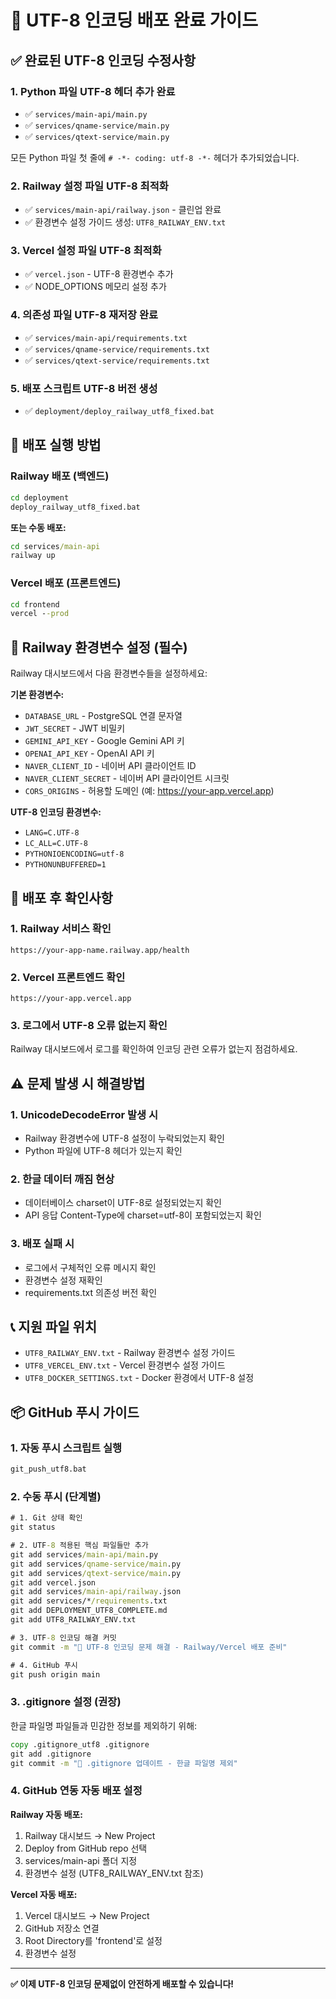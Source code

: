 # 🚀 UTF-8 인코딩 배포 완료 가이드

## ✅ 완료된 UTF-8 인코딩 수정사항

### 1. Python 파일 UTF-8 헤더 추가 완료
- ✅ `services/main-api/main.py`
- ✅ `services/qname-service/main.py`
- ✅ `services/qtext-service/main.py`

모든 Python 파일 첫 줄에 `# -*- coding: utf-8 -*-` 헤더가 추가되었습니다.

### 2. Railway 설정 파일 UTF-8 최적화
- ✅ `services/main-api/railway.json` - 클린업 완료
- ✅ 환경변수 설정 가이드 생성: `UTF8_RAILWAY_ENV.txt`

### 3. Vercel 설정 파일 UTF-8 최적화
- ✅ `vercel.json` - UTF-8 환경변수 추가
- ✅ NODE_OPTIONS 메모리 설정 추가

### 4. 의존성 파일 UTF-8 재저장 완료
- ✅ `services/main-api/requirements.txt`
- ✅ `services/qname-service/requirements.txt`
- ✅ `services/qtext-service/requirements.txt`

### 5. 배포 스크립트 UTF-8 버전 생성
- ✅ `deployment/deploy_railway_utf8_fixed.bat`

## 🚀 배포 실행 방법

### Railway 배포 (백엔드)
```cmd
cd deployment
deploy_railway_utf8_fixed.bat
```

**또는 수동 배포:**
```cmd
cd services/main-api
railway up
```

### Vercel 배포 (프론트엔드)
```cmd
cd frontend
vercel --prod
```

## 🔧 Railway 환경변수 설정 (필수)

Railway 대시보드에서 다음 환경변수들을 설정하세요:

**기본 환경변수:**
- `DATABASE_URL` - PostgreSQL 연결 문자열
- `JWT_SECRET` - JWT 비밀키
- `GEMINI_API_KEY` - Google Gemini API 키
- `OPENAI_API_KEY` - OpenAI API 키
- `NAVER_CLIENT_ID` - 네이버 API 클라이언트 ID
- `NAVER_CLIENT_SECRET` - 네이버 API 클라이언트 시크릿
- `CORS_ORIGINS` - 허용할 도메인 (예: https://your-app.vercel.app)

**UTF-8 인코딩 환경변수:**
- `LANG=C.UTF-8`
- `LC_ALL=C.UTF-8`
- `PYTHONIOENCODING=utf-8`
- `PYTHONUNBUFFERED=1`

## 🎯 배포 후 확인사항

### 1. Railway 서비스 확인
```
https://your-app-name.railway.app/health
```

### 2. Vercel 프론트엔드 확인
```
https://your-app.vercel.app
```

### 3. 로그에서 UTF-8 오류 없는지 확인
Railway 대시보드에서 로그를 확인하여 인코딩 관련 오류가 없는지 점검하세요.

## ⚠️ 문제 발생 시 해결방법

### 1. UnicodeDecodeError 발생 시
- Railway 환경변수에 UTF-8 설정이 누락되었는지 확인
- Python 파일에 UTF-8 헤더가 있는지 확인

### 2. 한글 데이터 깨짐 현상
- 데이터베이스 charset이 UTF-8로 설정되었는지 확인
- API 응답 Content-Type에 charset=utf-8이 포함되었는지 확인

### 3. 배포 실패 시
- 로그에서 구체적인 오류 메시지 확인
- 환경변수 설정 재확인
- requirements.txt 의존성 버전 확인

## 📞 지원 파일 위치
- `UTF8_RAILWAY_ENV.txt` - Railway 환경변수 설정 가이드
- `UTF8_VERCEL_ENV.txt` - Vercel 환경변수 설정 가이드
- `UTF8_DOCKER_SETTINGS.txt` - Docker 환경에서 UTF-8 설정

## 📦 GitHub 푸시 가이드

### 1. 자동 푸시 스크립트 실행
```cmd
git_push_utf8.bat
```

### 2. 수동 푸시 (단계별)
```cmd
# 1. Git 상태 확인
git status

# 2. UTF-8 적용된 핵심 파일들만 추가
git add services/main-api/main.py
git add services/qname-service/main.py  
git add services/qtext-service/main.py
git add vercel.json
git add services/main-api/railway.json
git add services/*/requirements.txt
git add DEPLOYMENT_UTF8_COMPLETE.md
git add UTF8_RAILWAY_ENV.txt

# 3. UTF-8 인코딩 해결 커밋
git commit -m "🔧 UTF-8 인코딩 문제 해결 - Railway/Vercel 배포 준비"

# 4. GitHub 푸시
git push origin main
```

### 3. .gitignore 설정 (권장)
한글 파일명 파일들과 민감한 정보를 제외하기 위해:
```cmd
copy .gitignore_utf8 .gitignore
git add .gitignore
git commit -m "📝 .gitignore 업데이트 - 한글 파일명 제외"
```

### 4. GitHub 연동 자동 배포 설정

**Railway 자동 배포:**
1. Railway 대시보드 → New Project
2. Deploy from GitHub repo 선택
3. services/main-api 폴더 지정
4. 환경변수 설정 (UTF8_RAILWAY_ENV.txt 참조)

**Vercel 자동 배포:**
1. Vercel 대시보드 → New Project  
2. GitHub 저장소 연결
3. Root Directory를 'frontend'로 설정
4. 환경변수 설정

---

**✅ 이제 UTF-8 인코딩 문제없이 안전하게 배포할 수 있습니다!**
